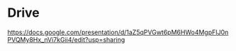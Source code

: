 # Drive
https://docs.google.com/presentation/d/1aZ5qPVGwt6pM6HWo4MgpFIJ0nPVQMy8Hx_nVi7kGii4/edit?usp=sharing

